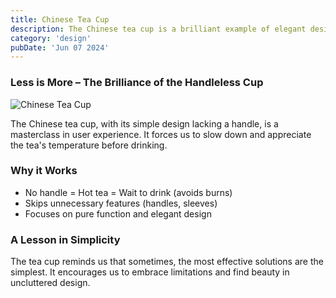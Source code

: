```yaml
---
title: Chinese Tea Cup
description: The Chinese tea cup is a brilliant example of elegant design that simplifies the user experience.
category: 'design'
pubDate: 'Jun 07 2024'
---
```


### Less is More – The Brilliance of the Handleless Cup

![Chinese Tea Cup](https://i.pinimg.com/474x/24/9b/6d/249b6da562549e784ed3b1ab3606b68b.jpg)

The Chinese tea cup, with its simple design lacking a handle, is a masterclass in user experience. It forces us to slow down and appreciate the tea's temperature before drinking. 

### Why it Works

- No handle = Hot tea = Wait to drink (avoids burns)
- Skips unnecessary features (handles, sleeves)
- Focuses on pure function and elegant design

### A Lesson in Simplicity

The tea cup reminds us that sometimes, the most effective solutions are the simplest. It encourages us to embrace limitations and find beauty in uncluttered design.

